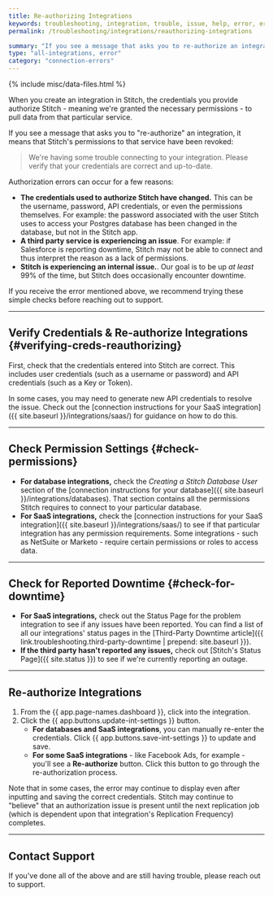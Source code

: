 ```yaml
---
title: Re-authorizing Integrations
keywords: troubleshooting, integration, trouble, issue, help, error, errors, reauthorize, re-auth, credentials, authorization
permalink: /troubleshooting/integrations/reauthorizing-integrations

summary: "If you see a message that asks you to re-authorize an integration, it means that Stitch's permissions to that service have been revoked."
type: "all-integrations, error"
category: "connection-errors"
---
```

{% include misc/data-files.html %}

When you create an integration in Stitch, the credentials you provide authorize Stitch - meaning we're granted the necessary permissions - to pull data from that particular service.

If you see a message that asks you to "re-authorize" an integration, it means that Stitch's permissions to that service have been revoked:

> We're having some trouble connecting to your integration. Please verify that your credentials are correct and up-to-date.

Authorization errors can occur for a few reasons:

- **The credentials used to authorize Stitch have changed.** This can be the username, password, API credentials, or even the permissions themselves. For example: the password associated with the user Stitch uses to access your Postgres database has been changed in the database, but not in the Stitch app.
- **A third party service is experiencing an issue**. For example: if Salesforce is reporting downtime, Stitch may not be able to connect and thus interpret the reason as a lack of permissions.
- **Stitch is experiencing an internal issue.**. Our goal is to be up *at least* 99% of the time, but Stitch does occasionally encounter downtime.

If you receive the error mentioned above, we recommend trying these simple checks before reaching out to support.

---

## Verify Credentials & Re-authorize Integrations {#verifying-creds-reauthorizing}

First, check that the credentials entered into Stitch are correct. This includes user credentials (such as a username or password) and API credentials (such as a Key or Token).

In some cases, you may need to generate new API credentials to resolve the issue. Check out the [connection instructions for your SaaS integration]({{ site.baseurl }}/integrations/saas/) for guidance on how to do this.

---

## Check Permission Settings {#check-permissions}

- **For database integrations,** check the *Creating a Stitch Database User* section of the [connection instructions for your database]({{ site.baseurl }}/integrations/databases). That section contains all the permissions Stitch requires to connect to your particular database.
- **For SaaS integrations,** check the [connection instructions for your SaaS integration]({{ site.baseurl }}/integrations/saas/) to see if that particular integration has any permission requirements. Some integrations - such as NetSuite or Marketo - require certain permissions or roles to access data.

---

## Check for Reported Downtime {#check-for-downtime}

- **For SaaS integrations,** check out the Status Page for the problem integration to see if any issues have been reported. You can find a list of all our integrations' status pages in the [Third-Party Downtime article]({{ link.troubleshooting.third-party-downtime | prepend: site.baseurl }}).
- **If the third party hasn't reported any issues,** check out [Stitch's Status Page]({{ site.status }}) to see if we're currently reporting an outage.

---

## Re-authorize Integrations

1. From the {{ app.page-names.dashboard }}, click into the integration.
2. Click the {{ app.buttons.update-int-settings }} button.
   - **For databases and SaaS integrations**, you can manually re-enter the credentials. Click {{ app.buttons.save-int-settings }} to update and save.
   - **For some SaaS integrations** - like Facebook Ads, for example - you'll see a **Re-authorize** button. Click this button to go through the re-authorization process.

Note that in some cases, the error may continue to display even after inputting and saving the correct credentials. Stitch may continue to "believe" that an authorization issue is present until the next replication job (which is dependent upon that integration's Replication Frequency) completes.

---

## Contact Support

If you've done all of the above and are still having trouble, please reach out to support.